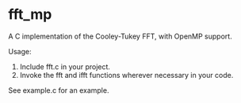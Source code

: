 # fft_mp
A C implementation of the Cooley-Tukey FFT, with OpenMP support. 

Usage:  
1) Include fft.c in your project.  
2) Invoke the fft and ifft functions wherever necessary in your code.   

See example.c for an example.
